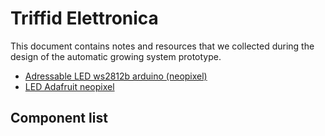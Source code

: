 # Triffid Elettronica
This document contains notes and resources that we collected during the design of the automatic growing system prototype.

* [Adressable LED ws2812b arduino (neopixel)](https://www.amazon.it/s?k=ws2812b+arduino&__mk_it_IT=%C3%85M%C3%85%C5%BD%C3%95%C3%91&ref=nb_sb_noss)
* [LED Adafruit neopixel](https://www.adafruit.com/category/168)

## Component list
